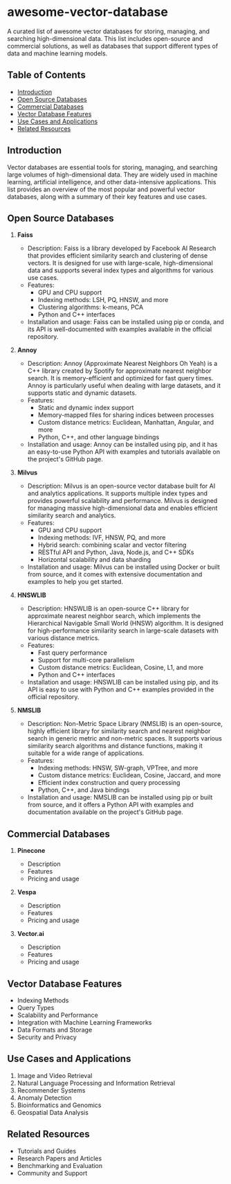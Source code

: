 # awesome-vector-database

A curated list of awesome vector databases for storing, managing, and searching high-dimensional data. This list includes open-source and commercial solutions, as well as databases that support different types of data and machine learning models.

## Table of Contents

- [Introduction](#introduction)
- [Open Source Databases](#open-source-databases)
- [Commercial Databases](#commercial-databases)
- [Vector Database Features](#vector-database-features)
- [Use Cases and Applications](#use-cases-and-applications)
- [Related Resources](#related-resources)

## Introduction

Vector databases are essential tools for storing, managing, and searching large volumes of high-dimensional data. They are widely used in machine learning, artificial intelligence, and other data-intensive applications. This list provides an overview of the most popular and powerful vector databases, along with a summary of their key features and use cases.

## Open Source Databases

1. **Faiss**
    - Description: Faiss is a library developed by Facebook AI Research that provides efficient similarity search and clustering of dense vectors. It is designed for use with large-scale, high-dimensional data and supports several index types and algorithms for various use cases.
    - Features:
        - GPU and CPU support
        - Indexing methods: LSH, PQ, HNSW, and more
        - Clustering algorithms: k-means, PCA
        - Python and C++ interfaces
    - Installation and usage: Faiss can be installed using pip or conda, and its API is well-documented with examples available in the official repository.

2. **Annoy**
    - Description: Annoy (Approximate Nearest Neighbors Oh Yeah) is a C++ library created by Spotify for approximate nearest neighbor search. It is memory-efficient and optimized for fast query times. Annoy is particularly useful when dealing with large datasets, and it supports static and dynamic datasets.
    - Features:
        - Static and dynamic index support
        - Memory-mapped files for sharing indices between processes
        - Custom distance metrics: Euclidean, Manhattan, Angular, and more
        - Python, C++, and other language bindings
    - Installation and usage: Annoy can be installed using pip, and it has an easy-to-use Python API with examples and tutorials available on the project's GitHub page.

3. **Milvus**
    - Description: Milvus is an open-source vector database built for AI and analytics applications. It supports multiple index types and provides powerful scalability and performance. Milvus is designed for managing massive high-dimensional data and enables efficient similarity search and analytics.
    - Features:
        - GPU and CPU support
        - Indexing methods: IVF, HNSW, PQ, and more
        - Hybrid search: combining scalar and vector filtering
        - RESTful API and Python, Java, Node.js, and C++ SDKs
        - Horizontal scalability and data sharding
    - Installation and usage: Milvus can be installed using Docker or built from source, and it comes with extensive documentation and examples to help you get started.

4. **HNSWLIB**
    - Description: HNSWLIB is an open-source C++ library for approximate nearest neighbor search, which implements the Hierarchical Navigable Small World (HNSW) algorithm. It is designed for high-performance similarity search in large-scale datasets with various distance metrics.
    - Features:
        - Fast query performance
        - Support for multi-core parallelism
        - Custom distance metrics: Euclidean, Cosine, L1, and more
        - Python and C++ interfaces
    - Installation and usage: HNSWLIB can be installed using pip, and its API is easy to use with Python and C++ examples provided in the official repository.

5. **NMSLIB**
    - Description: Non-Metric Space Library (NMSLIB) is an open-source, highly efficient library for similarity search and nearest neighbor search in generic metric and non-metric spaces. It supports various similarity search algorithms and distance functions, making it suitable for a wide range of applications.
    - Features:
        - Indexing methods: HNSW, SW-graph, VPTree, and more
        - Custom distance metrics: Euclidean, Cosine, Jaccard, and more
        - Efficient index construction and query processing
        - Python, C++, and Java bindings
    - Installation and usage: NMSLIB can be installed using pip or built from source, and it offers a Python API with examples and documentation available on the project's GitHub page.

## Commercial Databases

1. **Pinecone**
    - Description
    - Features
    - Pricing and usage

2. **Vespa**
    - Description
    - Features
    - Pricing and usage

3. **Vector.ai**
    - Description
    - Features
    - Pricing and usage

## Vector Database Features

- Indexing Methods
- Query Types
- Scalability and Performance
- Integration with Machine Learning Frameworks
- Data Formats and Storage
- Security and Privacy

## Use Cases and Applications

1. Image and Video Retrieval
2. Natural Language Processing and Information Retrieval
3. Recommender Systems
4. Anomaly Detection
5. Bioinformatics and Genomics
6. Geospatial Data Analysis

## Related Resources

- Tutorials and Guides
- Research Papers and Articles
- Benchmarking and Evaluation
- Community and Support

